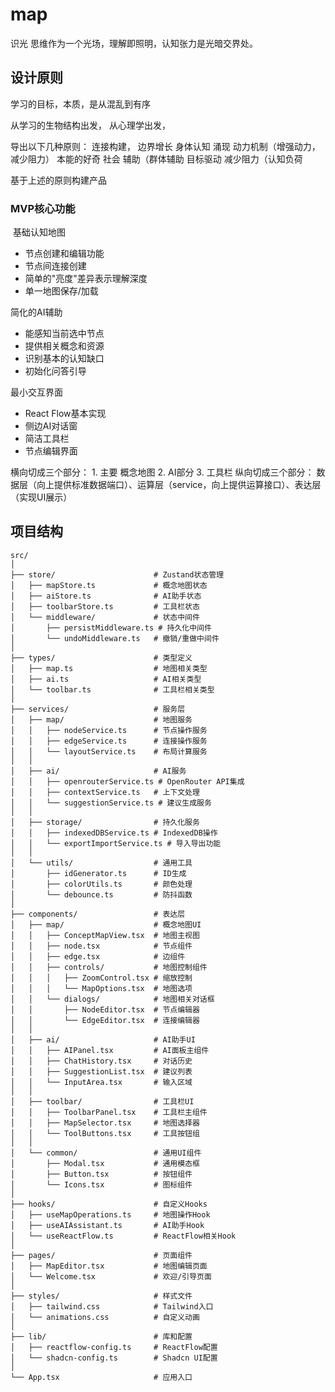 # map
识光
思维作为一个光场，理解即照明，认知张力是光暗交界处。

## 设计原则
学习的目标，本质，是从混乱到有序

从学习的生物结构出发，
从心理学出发，

导出以下几种原则：
连接构建，
	边界增长
	身体认知
	涌现
动力机制（增强动力，减少阻力）
	本能的好奇
	社会 辅助（群体辅助
	目标驱动
	减少阻力（认知负荷


基于上述的原则构建产品

### MVP核心功能

 基础认知地图

- 节点创建和编辑功能
- 节点间连接创建
- 简单的"亮度"差异表示理解深度
- 单一地图保存/加载

 简化的AI辅助

- 能感知当前选中节点
- 提供相关概念和资源
- 识别基本的认知缺口
- 初始化问答引导

最小交互界面

- React Flow基本实现
- 侧边AI对话窗
- 简洁工具栏
- 节点编辑界面


横向切成三个部分： 1. 主要 概念地图  2. AI部分  3. 工具栏
纵向切成三个部分： 数据层（向上提供标准数据端口）、运算层（service，向上提供运算接口）、表达层（实现UI展示）


## 项目结构

```
src/
│
├── store/                      # Zustand状态管理
│   ├── mapStore.ts             # 概念地图状态
│   ├── aiStore.ts              # AI助手状态
│   ├── toolbarStore.ts         # 工具栏状态
│   └── middleware/             # 状态中间件
│       ├── persistMiddleware.ts # 持久化中间件
│       └── undoMiddleware.ts   # 撤销/重做中间件
│
├── types/                      # 类型定义
│   ├── map.ts                  # 地图相关类型
│   ├── ai.ts                   # AI相关类型
│   └── toolbar.ts              # 工具栏相关类型
│
├── services/                   # 服务层
│   ├── map/                    # 地图服务
│   │   ├── nodeService.ts      # 节点操作服务
│   │   ├── edgeService.ts      # 连接操作服务
│   │   └── layoutService.ts    # 布局计算服务
│   │
│   ├── ai/                     # AI服务
│   │   ├── openrouterService.ts # OpenRouter API集成
│   │   ├── contextService.ts   # 上下文处理
│   │   └── suggestionService.ts # 建议生成服务
│   │
│   ├── storage/                # 持久化服务
│   │   ├── indexedDBService.ts # IndexedDB操作
│   │   └── exportImportService.ts # 导入导出功能
│   │
│   └── utils/                  # 通用工具
│       ├── idGenerator.ts      # ID生成
│       ├── colorUtils.ts       # 颜色处理
│       └── debounce.ts         # 防抖函数
│
├── components/                 # 表达层
│   ├── map/                    # 概念地图UI
│   │   ├── ConceptMapView.tsx  # 地图主视图
│   │   ├── node.tsx            # 节点组件
│   │   ├── edge.tsx            # 边组件
│   │   ├── controls/           # 地图控制组件
│   │   │   ├── ZoomControl.tsx # 缩放控制
│   │   │   └── MapOptions.tsx  # 地图选项
│   │   └── dialogs/            # 地图相关对话框
│   │       ├── NodeEditor.tsx  # 节点编辑器
│   │       └── EdgeEditor.tsx  # 连接编辑器
│   │
│   ├── ai/                     # AI助手UI
│   │   ├── AIPanel.tsx         # AI面板主组件
│   │   ├── ChatHistory.tsx     # 对话历史
│   │   ├── SuggestionList.tsx  # 建议列表
│   │   └── InputArea.tsx       # 输入区域
│   │
│   ├── toolbar/                # 工具栏UI
│   │   ├── ToolbarPanel.tsx    # 工具栏主组件
│   │   ├── MapSelector.tsx     # 地图选择器
│   │   └── ToolButtons.tsx     # 工具按钮组
│   │
│   └── common/                 # 通用UI组件
│       ├── Modal.tsx           # 通用模态框
│       ├── Button.tsx          # 按钮组件
│       └── Icons.tsx           # 图标组件
│
├── hooks/                      # 自定义Hooks
│   ├── useMapOperations.ts     # 地图操作Hook
│   ├── useAIAssistant.ts       # AI助手Hook
│   └── useReactFlow.ts         # ReactFlow相关Hook
│
├── pages/                      # 页面组件
│   ├── MapEditor.tsx           # 地图编辑页面
│   └── Welcome.tsx             # 欢迎/引导页面
│
├── styles/                     # 样式文件
│   ├── tailwind.css            # Tailwind入口
│   └── animations.css          # 自定义动画
│
├── lib/                        # 库和配置
│   ├── reactflow-config.ts     # ReactFlow配置
│   └── shadcn-config.ts        # Shadcn UI配置
│
└── App.tsx                     # 应用入口


```
